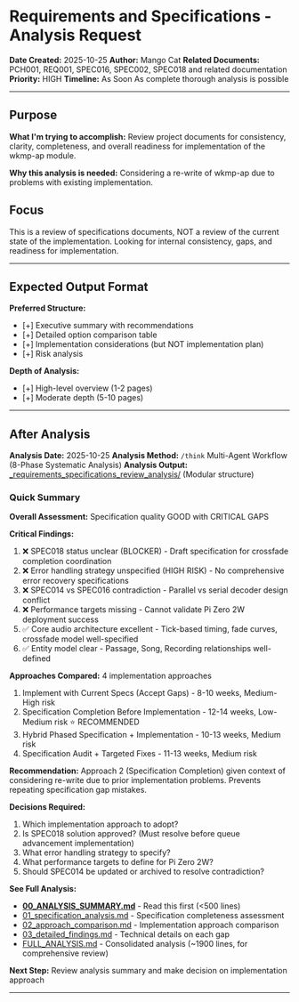 # Requirements and Specifications - Analysis Request

**Date Created:** 2025-10-25
**Author:** Mango Cat
**Related Documents:** PCH001, REQ001, SPEC016, SPEC002, SPEC018 and related documentation
**Priority:** HIGH
**Timeline:** As Soon As complete thorough analysis is possible

---

## Purpose

**What I'm trying to accomplish:**
Review project documents for consistency, clarity, completeness, and overall readiness for implementation of the wkmp-ap module.

**Why this analysis is needed:**
Considering a re-write of wkmp-ap due to problems with existing implementation.

## Focus
This is a review of specifications documents, NOT a review of the current state of the implementation.  Looking for internal consistency, gaps, and readiness for implementation.

---

## Expected Output Format

**Preferred Structure:**
- [+] Executive summary with recommendations
- [+] Detailed option comparison table
- [+] Implementation considerations (but NOT implementation plan)
- [+] Risk analysis

**Depth of Analysis:**
- [+] High-level overview (1-2 pages)
- [+] Moderate depth (5-10 pages)

---

## After Analysis

**Analysis Date:** 2025-10-25
**Analysis Method:** `/think` Multi-Agent Workflow (8-Phase Systematic Analysis)
**Analysis Output:** [_requirements_specifications_review_analysis/](\_requirements_specifications_review_analysis/) (Modular structure)

### Quick Summary

**Overall Assessment:** Specification quality GOOD with CRITICAL GAPS

**Critical Findings:**
1. ❌ SPEC018 status unclear (BLOCKER) - Draft specification for crossfade completion coordination
2. ❌ Error handling strategy unspecified (HIGH RISK) - No comprehensive error recovery specifications
3. ❌ SPEC014 vs SPEC016 contradiction - Parallel vs serial decoder design conflict
4. ❌ Performance targets missing - Cannot validate Pi Zero 2W deployment success
5. ✅ Core audio architecture excellent - Tick-based timing, fade curves, crossfade model well-specified
6. ✅ Entity model clear - Passage, Song, Recording relationships well-defined

**Approaches Compared:** 4 implementation approaches
1. Implement with Current Specs (Accept Gaps) - 8-10 weeks, Medium-High risk
2. Specification Completion Before Implementation - 12-14 weeks, Low-Medium risk ⭐ RECOMMENDED
3. Hybrid Phased Specification + Implementation - 10-13 weeks, Medium risk
4. Specification Audit + Targeted Fixes - 11-13 weeks, Medium risk

**Recommendation:** Approach 2 (Specification Completion) given context of considering re-write due to prior implementation problems. Prevents repeating specification gap mistakes.

**Decisions Required:**
1. Which implementation approach to adopt?
2. Is SPEC018 solution approved? (Must resolve before queue advancement implementation)
3. What error handling strategy to specify?
4. What performance targets to define for Pi Zero 2W?
5. Should SPEC014 be updated or archived to resolve contradiction?

**See Full Analysis:**
- **[00_ANALYSIS_SUMMARY.md](_requirements_specifications_review_analysis/00_ANALYSIS_SUMMARY.md)** - Read this first (<500 lines)
- [01_specification_analysis.md](_requirements_specifications_review_analysis/01_specification_analysis.md) - Specification completeness assessment
- [02_approach_comparison.md](_requirements_specifications_review_analysis/02_approach_comparison.md) - Implementation approach comparison
- [03_detailed_findings.md](_requirements_specifications_review_analysis/03_detailed_findings.md) - Technical details on each gap
- [FULL_ANALYSIS.md](_requirements_specifications_review_analysis/FULL_ANALYSIS.md) - Consolidated analysis (~1900 lines, for comprehensive review)

**Next Step:** Review analysis summary and make decision on implementation approach

---
